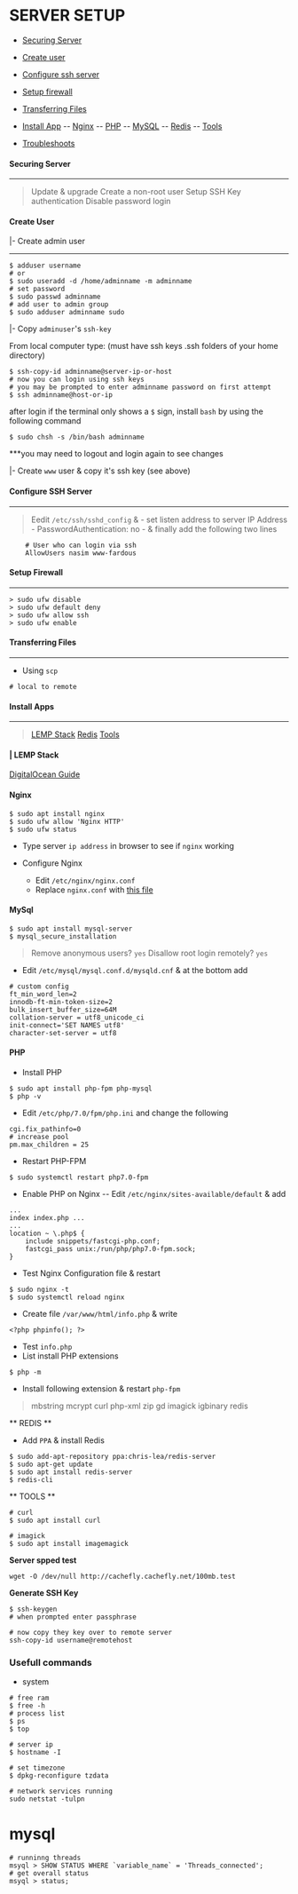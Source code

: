 # SERVER SETUP

- [Securing Server](#securing-server)
- [Create user](#create-user)
- [Configure ssh server](#configure-ssh-server)
- [Setup firewall](#setup-firewall)
- [Transferring Files](#transferring-files)
- [Install App](#install-apps)
	-- [Nginx](#nginx)
	-- [PHP](#php)
	-- [MySQL](#mysql)
	-- [Redis](#redis) 
	-- [Tools](#tools)

- [Troubleshoots](#troubleshoots)


#### Securing Server
***
> Update & upgrade
> Create a non-root user
> Setup SSH Key authentication
> Disable password login

#### Create User

|- Create admin user
***
```
$ adduser username
# or
$ sudo useradd -d /home/adminname -m adminname
# set password
$ sudo passwd adminname
# add user to admin group
$ sudo adduser adminname sudo

```
|- Copy `adminuser`'s `ssh-key`

From local computer type: (must have ssh keys .ssh folders of your home directory)

```
$ ssh-copy-id adminname@server-ip-or-host
# now you can login using ssh keys
# you may be prompted to enter adminname password on first attempt
$ ssh adminname@host-or-ip

```
after login if the terminal only shows a `$` sign, install `bash` by using the following command

```
$ sudo chsh -s /bin/bash adminname

```
***you may need to logout and login again to see changes

|- Create `www` user & copy it's ssh key (see above)

#### Configure SSH Server
***
> Eedit `/etc/ssh/sshd_config` &
	- set listen address to server IP Address
	- PasswordAuthentication: no
	- & finally add the following two lines
```
	# User who can login via ssh
	AllowUsers nasim www-fardous
```


#### Setup Firewall
***

```
> sudo ufw disable
> sudo ufw default deny
> sudo ufw allow ssh
> sudo ufw enable
```

#### Transferring Files
***
- Using `scp`
```
# local to remote
```


#### Install Apps
***
>[LEMP Stack](#lemp-stack)
>[Redis](#redis) 
> [Tools](#tools)

#### | LEMP Stack

[DigitalOcean Guide](https://www.digitalocean.com/community/tutorials/how-to-install-linux-nginx-mysql-php-lemp-stack-in-ubuntu-16-04)

#### Nginx

```
$ sudo apt install nginx
$ sudo ufw allow 'Nginx HTTP'
$ sudo ufw status

```
- Type server `ip address` in browser to see if 	`nginx` working

- Configure Nginx

	- Edit `/etc/nginx/nginx.conf`
	- Replace `nginx.conf` with [this file](nginx.conf)
	
#### MySql

```
$ sudo apt install mysql-server
$ mysql_secure_installation
```
> Remove anonymous users? ``yes``
> Disallow root login remotely? `yes`

- Edit `/etc/mysql/mysql.conf.d/mysqld.cnf` & at the bottom add

```
# custom config
ft_min_word_len=2
innodb-ft-min-token-size=2
bulk_insert_buffer_size=64M
collation-server = utf8_unicode_ci
init-connect='SET NAMES utf8'
character-set-server = utf8
```

#### PHP

- Install PHP

```
$ sudo apt install php-fpm php-mysql
$ php -v
```

- Edit `/etc/php/7.0/fpm/php.ini` and change the following
```
cgi.fix_pathinfo=0
# increase pool
pm.max_children = 25
```
- Restart PHP-FPM
```
$ sudo systemctl restart php7.0-fpm
```
- Enable PHP on Nginx
-- Edit `/etc/nginx/sites-available/default` & add

```
...
index index.php ...
...
location ~ \.php$ {
	include snippets/fastcgi-php.conf;
	fastcgi_pass unix:/run/php/php7.0-fpm.sock;
}
```

- Test Nginx Configuration file &  restart

```
$ sudo nginx -t
$ sudo systemctl reload nginx
```

- Create file `/var/www/html/info.php` & write
```
<?php phpinfo(); ?>
```

- Test `info.php`
- List install PHP extensions
```
$ php -m
```
- Install following extension & restart `php-fpm`
> mbstring
> mcrypt
> curl
> php-xml
> zip
> gd
> imagick
> igbinary
>  redis

** REDIS **

- Add `PPA` & install Redis

```
$ sudo add-apt-repository ppa:chris-lea/redis-server
$ sudo apt-get update
$ sudo apt install redis-server
$ redis-cli
```


** TOOLS **
```
# curl
$ sudo apt install curl

# imagick
$ sudo apt install imagemagick
```

**Server spped test**
```
wget -O /dev/null http://cachefly.cachefly.net/100mb.test
```
**Generate SSH Key**
```
$ ssh-keygen
# when prompted enter passphrase

# now copy they key over to remote server
ssh-copy-id username@remotehost
```

### Usefull commands
- system
```
# free ram
$ free -h
# process list
$ ps
$ top

# server ip
$ hostname -I

# set timezone
$ dpkg-reconfigure tzdata

# network services running
sudo netstat -tulpn
```

# mysql
```
# runninng threads
msyql > SHOW STATUS WHERE `variable_name` = 'Threads_connected';
# get overall status
msyql > status;

```
